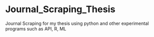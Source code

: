 # Journal_Scraping_Thesis
Journal Scraping for my thesis using python and other experimental programs such as API, R, ML
